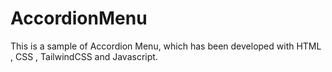 # AccordionMenu
This is a sample of Accordion Menu, which has been developed with HTML , CSS , TailwindCSS and Javascript.
